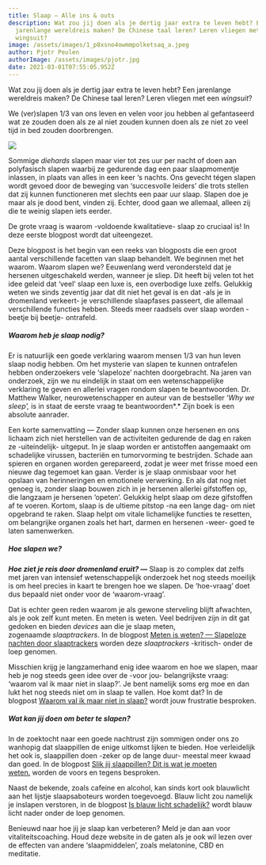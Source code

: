 ```yaml
---
title: Slaap — Alle ins & outs
description: Wat zou jij doen als je dertig jaar extra te leven hebt? Een
  jarenlange wereldreis maken? De Chinese taal leren? Leren vliegen met een
  wingsuit?
image: /assets/images/1_p8xsno4owmmpolketsaq_a.jpeg
author: Pjotr Peulen
authorImage: /assets/images/pjotr.jpg
date: 2021-03-01T07:55:05.952Z
---
```

Wat zou jij doen als je dertig jaar extra te leven hebt? Een jarenlange wereldreis maken? De Chinese taal leren? Leren vliegen met een *wingsuit*?

We (ver)slapen 1/3 van ons leven en velen voor jou hebben al gefantaseerd wat ze zouden doen als ze al niet zouden kunnen doen als ze niet zo veel tijd in bed zouden doorbrengen.

![](/assets/images/1_p8xsno4owmmpolketsaq_a.jpeg)

Sommige *diehards* slapen maar vier tot zes uur per nacht of doen aan polyfasisch slapen waarbij ze gedurende dag een paar slaapmomentje inlassen, in plaats van alles in een keer ‘s nachts. Ons gevecht tégen slapen wordt gevoed door de beweging van ‘succesvolle leiders’ die trots stellen dat zij kunnen functioneren met slechts een paar uur slaap. Slapen doe je maar als je dood bent, vinden zij. Echter, dood gaan we allemaal, alleen zij die te weinig slapen iets eerder.

De grote vraag is waarom -voldoende kwalitatieve- slaap zo cruciaal is! In deze eerste blogpost wordt dat uiteengezet.

Deze blogpost is het begin van een reeks van blogposts die een groot aantal verschillende facetten van slaap behandelt. We beginnen met het waarom. Waarom slapen we? Eeuwenlang werd verondersteld dat je hersenen uitgeschakeld werden, wanneer je sliep. Dit heeft bij velen tot het idee geleid dat ‘veel’ slaap een luxe is, een overbodige luxe zelfs. Gelukkig weten we sinds zeventig jaar dat dit niet het geval is en dat -als je in dromenland verkeert- je verschillende slaapfases passeert, die allemaal verschillende functies hebben. Steeds meer raadsels over slaap worden -beetje bij beetje- ontrafeld.

##### Waarom heb je slaap nodig?

Er is natuurlijk een goede verklaring waarom mensen 1/3 van hun leven slaap nodig hebben. Om het mysterie van slapen te kunnen ontrafelen hebben onderzoekers vele ‘slapeloze’ nachten doorgebracht. Na jaren van onderzoek, zijn we nu eindelijk in staat om een wetenschappelijke verklaring te geven en allerlei vragen rondom slapen te beantwoorden. Dr. Matthew Walker, neurowetenschapper en auteur van de bestseller ‘*Why we sleep’,* is in staat de eerste vraag te beantwoorden*.* Zijn boek is een absolute aanrader.

Een korte samenvatting — Zonder slaap kunnen onze hersenen en ons lichaam zich niet herstellen van de activiteiten gedurende de dag en raken ze -uiteindelijk- uitgeput. In je slaap worden er antistoffen aangemaakt om schadelijke virussen, bacteriën en tumorvorming te bestrijden. Schade aan spieren en organen worden gerepareerd, zodat je weer met frisse moed een nieuwe dag tegemoet kan gaan. Verder is je slaap onmisbaar voor het opslaan van herinneringen en emotionele verwerking. En als dat nog niet genoeg is, zonder slaap bouwen zich in je hersenen allerlei gifstoffen op, die langzaam je hersenen ‘opeten’. Gelukkig helpt slaap om deze gifstoffen af te voeren. Kortom, slaap is de ultieme pitstop -na een lange dag- om niet opgebrand te raken. Slaap helpt om vitale lichamelijke functies te resetten, om belangrijke organen zoals het hart, darmen en hersenen -weer- goed te laten samenwerken.

##### Hoe slapen we?

***Hoe ziet je reis door dromenland eruit?* —** Slaap is zo complex dat zelfs met jaren van intensief wetenschappelijk onderzoek het nog steeds moeilijk is om heel precies in kaart te brengen hoe we slapen. De ‘hoe-vraag’ doet dus bepaald niet onder voor de ‘waarom-vraag’.

Dat is echter geen reden waarom je als gewone sterveling blijft afwachten, als je ook zelf kunt meten. En meten is weten. Veel bedrijven zijn in dit gat gedoken en bieden *devices* aan die je slaap meten, zogenaamde *slaaptrackers*. In de blogpost [Meten is weten? — Slapeloze nachten door slaaptrackers](https://medium.com/p/461fa9070fbb/edit?source=your_stories_page-------------------------------------) worden deze *slaaptrackers* -kritisch- onder de loep genomen.

Misschien krijg je langzamerhand enig idee waarom en hoe we slapen, maar heb je nog steeds geen idee over de -voor jou- belangrijkste vraag: ‘waarom val ik maar niet in slaap?’. Je bent namelijk soms erg moe en dan lukt het nog steeds niet om in slaap te vallen. Hoe komt dat? In de blogpost [Waarom val ik maar niet in slaap?](https://medium.com/p/5acfd4d923ef/edit?source=your_stories_page-------------------------------------) wordt jouw frustratie besproken.

##### Wat kan jij doen om beter te slapen?

In de zoektocht naar een goede nachtrust zijn sommigen onder ons zo wanhopig dat slaappillen de enige uitkomst lijken te bieden. Hoe verleidelijk het ook is, slaappillen doen -zeker op de lange duur- meestal meer kwaad dan goed. In de blogpost [Slik jij slaappillen? Dit is wat je moeten weten.](https://medium.com/p/622986f59da8/edit?source=your_stories_page-------------------------------------) worden de voors en tegens besproken.

Naast de bekende, zoals cafeine en alcohol, kan sinds kort ook blauwlicht aan het lijstje slaapsaboteurs worden toegevoegd. Blauw licht zou namelijk je inslapen verstoren, in de blogpost [Is blauw licht schadelijk?](https://medium.com/p/c2ffdbfa0b8c/edit?source=your_stories_page-------------------------------------) wordt blauw licht nader onder de loep genomen.

Benieuwd naar hoe jij je slaap kan verbeteren? Meld je dan aan voor vitaliteitscoaching. Houd deze website in de gaten als je ook wil lezen over de effecten van andere ‘slaapmiddelen’, zoals melatonine, CBD en meditatie.